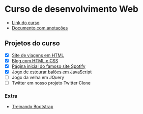 # Curso de desenvolvimento Web

- [Link do curso](https://www.udemy.com/curso-completo-do-desenvolvedor-web/)
- [Documento com anotações](https://docs.google.com/document/d/1a-K9LreepUklBhu8JNcJcUp2EXXwkCjQ0sVK64ZMhwA/edit?usp=sharing)

## Projetos do curso

- [x] [Site de viagens em HTML](https://learning-joc.github.io/desenvolvimento-web/projeto-jm-viagens/jm-viagens.html)
- [x] [Blog com HTML e CSS](https://learning-joc.github.io/desenvolvimento-web/projeto-tecblog/tecblog.html) 
- [x] [Página inicial do famoso site Spotify](https://learning-joc.github.io/desenvolvimento-web/projeto-spotify/spotify.html)
- [x] [Jogo de estourar balões em JavaScript](https://learning-joc.github.io/desenvolvimento-web/projeto-estourando-baloes/index.html)
- [ ] Jogo da velha em JQuery
- [ ] Twitter em nosso projeto Twitter Clone

### Extra
- [Treinando Bootstrap](https://learning-joc.github.io/desenvolvimento-web/treinando-bootstrap/treinando-bootstrap.html)
